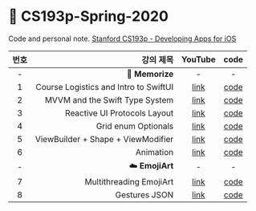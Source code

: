 # 🍎 CS193p-Spring-2020
Code and personal note. [Stanford CS193p - Developing Apps for iOS](https://cs193p.sites.stanford.edu/)

| 번호 |                             강의 제목 |                           YouTube                            |                             code                             |
| :--: | ------------------------------------: | :----------------------------------------------------------: | :----------------------------------------------------------: |
|  -   |                        👻 **Memorize** |                              -                               |                              -                               |
|  1   | Course Logistics and Intro to SwiftUI |             [link](https://youtu.be/jbtqIBpUG7g)             | [code](https://github.com/KYHyeon/CS193p-Spring-2020/tree/master/Lecture1) |
|  2   |        MVVM and the Swift Type System |             [link](https://youtu.be/4GjXq2Sr55Q)             | [code](https://github.com/KYHyeon/CS193p-Spring-2020/tree/master/Lecture2) |
|  3   |          Reactive UI Protocols Layout | [link](https://www.youtube.com/watch?v=SIYdYpPXil4&list=PLpGHT1n4-mAtTj9oywMWoBx0dCGd51_yG&index=3) | [code](https://github.com/KYHyeon/CS193p-Spring-2020/tree/master/Lecture3) |
|  4   |                   Grid enum Optionals | [link](https://www.youtube.com/watch?v=eHEeWzFP6O4&list=PLpGHT1n4-mAtTj9oywMWoBx0dCGd51_yG&index=4) | [code](https://github.com/KYHyeon/CS193p-Spring-2020/tree/master/Lecture4) |
|  5   |    ViewBuilder + Shape + ViewModifier |     [link](https://www.youtube.com/watch?v=oDKDGCRdSHc)      | [code](https://github.com/KYHyeon/CS193p-Spring-2020/tree/master/Lecture5/Memorize) |
|  6   |                             Animation |     [link](https://www.youtube.com/watch?v=3krC2c56ceQ)      | [code](https://github.com/KYHyeon/CS193p-Spring-2020/tree/master/Lecture6/Memorize) |
|  -   |                        ☁️ **EmojiArt** |                              -                               |                              -                               |
|  7   |               Multithreading EmojiArt |     [link](https://www.youtube.com/watch?v=tmx-OwkBWxA)      | [code](https://github.com/KYHyeon/CS193p-Spring-2020/tree/master/Lecture7/EmojiArt) |
|  8   |                         Gestures JSON |     [link](https://www.youtube.com/watch?v=mz-rNLWJ0bk)      | [code](https://github.com/KYHyeon/CS193p-Spring-2020/tree/master/Lecture8/EmojiArt) |
